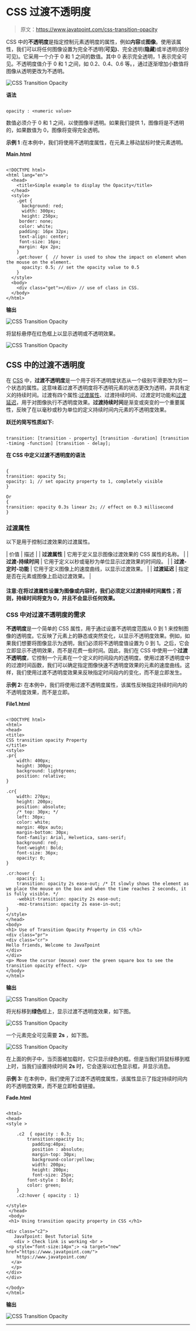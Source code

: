 # CSS 过渡不透明度

> 原文：<https://www.javatpoint.com/css-transition-opacity>

CSS 中的**不透明度**是指定控制元素透明度的属性，例如**内容**或**图像**。使用该属性，我们可以将任何图像设置为完全不透明(**可见)**、完全透明(**隐藏**)或半透明(部分可见)。它采用一个介于 0 和 1 之间的数值。其中 0 表示完全透明，1 表示完全可见。不透明度值介于 0 和 1 之间，如 0.2、0.4、0.6 等。，通过逐渐增加小数值将图像从透明更改为不透明。

![CSS Transition Opacity](img/2f431c7330cc77b5dbfe5654db0bc71b.png)

**语法**

```

opacity : <numeric value>

```

数值必须介于 0 和 1 之间，以使图像半透明。如果我们提供 1，图像将是不透明的，如果数值为 0，图像将变得完全透明。

**示例 1** :在本例中，我们将使用不透明度属性，在元素上移动鼠标时使元素透明。

**Main.html**

```

<!DOCTYPE html>
<html lang="en">
  <head>
    <title>Simple example to display the Opacity</title>
  </head>
  <style>
    .get {
      background: red;
      width: 300px;
      height: 250px;
     border: none;
     color: white;
     padding: 16px 32px;
     text-align: center;
     font-size: 16px;
     margin: 4px 2px;
    }
    .get:hover {  // hover is used to show the impact on element when the mouse on the element.
      opacity: 0.5; // set the opacity value to 0.5
    }
  </style>
  <body>
    <div class="get"></div> // use of class in CSS.
  </body>
</html>

```

**输出**

![CSS Transition Opacity](img/9eafbc28bb0ace344bc096134c067cc9.png)

将鼠标悬停在红色框上以显示透明或不透明效果。

![CSS Transition Opacity](img/a6a5961d40dd3e298153d662506ee769.png)

## CSS 中的过渡不透明度

在 [CSS](https://www.javatpoint.com/css-tutorial) 中，**过渡不透明度**是一个用于将不透明度状态从一个级别平滑更改为另一个状态的属性。这意味着过渡不透明度将不透明元素的状态更改为透明，并具有定义的持续时间。过渡有四个属性:[过渡属性](https://www.javatpoint.com/css-transition)、过渡持续时间、过渡定时功能和[过渡延迟](https://www.javatpoint.com/css-transition-delay-property)，用于对图像执行不透明度效果。**过渡持续时间**是渐变或突变的一个重要属性，反映了在以毫秒或秒为单位的定义持续时间内元素的不透明度效果。

**跃迁的简写性质如下:**

```

transition: [transition - property] [transition -duration] [transition -timing -function] [transition - delay];

```

**在 CSS 中定义过渡不透明度的语法**

```

{
transition: opacity 5s;
opacity: 1; // set opacity property to 1, completely visible 
}

Or
{
transition: opacity 0.3s linear 2s; // effect on 0.3 millisecond
}

```

### 过渡属性

以下是用于控制过渡效果的过渡属性。

| 价值 | 描述 |
| **过渡属性** | 它用于定义显示图像过渡效果的 CSS 属性的名称。 |
| **过渡-持续时间** | 它用于定义以秒或毫秒为单位显示过渡效果的时间段。 |
| **过渡-定时-功能** | 它用于定义图像上的速度曲线，以显示过渡效果。 |
| **过渡延迟** | 指定是否在元素或图像上启动过渡效果。 |

#### 注意:在将过渡属性设置为图像或内容时，我们必须定义过渡持续时间属性；否则，持续时间将变为 0，并且不会显示任何效果。

### CSS 中对过渡不透明度的需求

**不透明度**是一个简单的 CSS 属性，用于通过设置不透明度范围从 0 到 1 来控制图像的透明度。它反映了元素上的静态或突然变化，以显示不透明度效果。例如，如果我们想要将图像显示为透明，我们必须将不透明度值设置为 0 到 1。之后，它会立即显示不透明效果，而不是花费一些时间。因此，我们在 CSS 中使用一个**过渡不透明度**，它控制一个元素在一个定义的时间段内的透明度。使用过渡不透明度中的过渡时间函数，我们可以确定指定图像快速不透明度效果的元素的速度曲线。这样，我们使用过渡不透明度效果来反映指定时间段内的变化，而不是立即发生。

**示例 2:** 在本例中，我们将使用过渡不透明度属性，该属性反映指定持续时间内的不透明度效果，而不是立即。

**File1.html**

```

<!DOCTYPE html>  
<html>  
<head>  
<title>  
CSS transition opacity Property  
</title>  
<style>  
.pr{  
	width: 400px;  
	height: 300px;  
	background: lightgreen;  
	position: relative;              
}

.cr{
	width: 270px;  
	height: 200px;  
	position: absolute;  
	/* top: 30px; */
	left: 30px; 
	color: white;
	margin: 40px auto;
	margin-bottom: 30px;
	font-family: Arial, Helvetica, sans-serif;
	background: red; 
	font-weight: Bold;
	font-size: 36px;
	opacity: 0;
}    

.cr:hover {  
	opacity: 1;
	transition: opacity 2s ease-out; /* It slowly shows the element as we place the mouse on the box and when the time reaches 2 seconds, it is fully visible. */
	-webkit-transition: opacity 2s ease-out;
	-moz-transition: opacity 2s ease-in-out; 
}  
</style>  
</head>  
<body>  
<h1> Use of Transition Opacity Property in CSS </h1>
<div class="pr">
<div class="cr">
Hello friends, Welcome to JavaTpoint 
</div>  
</div>
<p> Move the cursor (mouse) over the green square box to see the transition opacity effect. </p>  
</body>  
</html>

```

**输出**

![CSS Transition Opacity](img/2826c030ec5200e51b56d6133364a336.png)

将光标移到**绿色**框上，显示过渡不透明度效果，如下图。

![CSS Transition Opacity](img/53255fbf8b190eb4f10367afc076e780.png)

一个元素完全可见需要 **2s** ，如下图。

![CSS Transition Opacity](img/f49a03db69cdae7c21aa5ea06c6523c3.png)

在上面的例子中，当页面被加载时，它只显示绿色的框。但是当我们将鼠标移到框上时，当我们设置持续时间 **2s** 时，它会逐渐以红色显示框，并显示消息。

**示例 3:** 在本例中，我们使用了过渡不透明度属性，该属性显示了指定持续时间内的不透明度效果，而不是立即检查链接。

**Fade.html**

```

<html>
<head>
<style >

    .c2  { opacity : 0.3; 
	    transition:opacity 1s;
          padding:40px;
          position : absolute;
          margin-top: 30px;
          background-color:yellow;
		  width: 200px;  
	      height: 200px; 
		  font-size: 25px;
		font-style : Bold;
		color: green;
    }
    .c2:hover { opacity : 1}

</style>
 </head>
 <body>
 <h1> Using transition opacity property in CSS </h1>

<div class="c2">
   JavaTpoint: Best Tutorial Site
   <div > Check link is working <br >
 <p style="font-size:14px";> <a target="new" href="https://www.javatpoint.com/">
    https://www.javatpoint.com/
  </a>
  </p>
</div>
</div>

</body>
</html>

```

**输出**

![CSS Transition Opacity](img/8117ff7a090d54de37b63c72b7c65070.png)

* * *